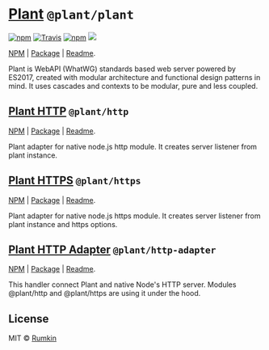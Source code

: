 # [Plant](packages/plant) `@plant/plant`

[![npm](https://img.shields.io/npm/v/@plant/plant.svg?style=flat-square)](https://npmjs.com/package/@plant/plant)
[![Travis](https://img.shields.io/travis/rumkin/plant.svg?style=flat-square)](https://travis-ci.org/rumkin/plant)
[![npm](https://img.shields.io/npm/dw/@plant/plant.svg?style=flat-square)](https://npmjs.com/package/@plant/plant)
![](https://img.shields.io/badge/size-71KiB-blue.svg?style=flat-square)

[NPM](https://npmjs.com/package/@plant/plant) |
[Package](packages/plant) | [Readme](packages/plant/readme.md).

Plant is WebAPI (WhatWG) standards based web server powered by ES2017, created with
modular architecture and functional design patterns in mind. It uses cascades
and contexts to be modular, pure and less coupled.

## [Plant HTTP](packages/http) `@plant/http`

[NPM](https://npmjs.com/package/@plant/http) |
[Package](packages/http) | [Readme](packages/http/readme.md).

Plant adapter for native node.js http module. It creates server listener from plant instance.

## [Plant HTTPS](packages/https) `@plant/https`

[NPM](https://npmjs.com/package/@plant/https) |
[Package](packages/https) | [Readme](packages/https/readme.md).

Plant adapter for native node.js https module. It creates server listener from plant instance and https options.

## [Plant HTTP Adapter](packages/http-adapter) `@plant/http-adapter`

[NPM](https://npmjs.com/package/@plant/http-adapter) |
[Package](packages/http-adapter) | [Readme](packages/http-adapter/readme.md).

This handler connect Plant and native Node's HTTP server. Modules @plant/http and @plant/https are using it under the hood.

## License

MIT &copy; [Rumkin](https://rumk.in)

